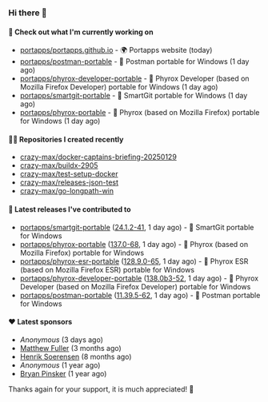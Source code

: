 ### Hi there 👋

#### 👷 Check out what I'm currently working on

- [portapps/portapps.github.io](https://github.com/portapps/portapps.github.io) - 🌍 Portapps website (today)
- [portapps/postman-portable](https://github.com/portapps/postman-portable) - 🚀 Postman portable for Windows (1 day ago)
- [portapps/phyrox-developer-portable](https://github.com/portapps/phyrox-developer-portable) - 🚀 Phyrox Developer (based on Mozilla Firefox Developer) portable for Windows (1 day ago)
- [portapps/smartgit-portable](https://github.com/portapps/smartgit-portable) - 🚀 SmartGit portable for Windows  (1 day ago)
- [portapps/phyrox-portable](https://github.com/portapps/phyrox-portable) - 🚀 Phyrox (based on Mozilla Firefox) portable for Windows (1 day ago)

#### 👨‍💻 Repositories I created recently

- [crazy-max/docker-captains-briefing-20250129](https://github.com/crazy-max/docker-captains-briefing-20250129)
- [crazy-max/buildx-2905](https://github.com/crazy-max/buildx-2905)
- [crazy-max/test-setup-docker](https://github.com/crazy-max/test-setup-docker)
- [crazy-max/releases-json-test](https://github.com/crazy-max/releases-json-test)
- [crazy-max/go-longpath-win](https://github.com/crazy-max/go-longpath-win)

#### 🚀 Latest releases I've contributed to

- [portapps/smartgit-portable](https://github.com/portapps/smartgit-portable) ([24.1.2-41](https://github.com/portapps/smartgit-portable/releases/tag/24.1.2-41), 1 day ago) - 🚀 SmartGit portable for Windows 
- [portapps/phyrox-portable](https://github.com/portapps/phyrox-portable) ([137.0-68](https://github.com/portapps/phyrox-portable/releases/tag/137.0-68), 1 day ago) - 🚀 Phyrox (based on Mozilla Firefox) portable for Windows
- [portapps/phyrox-esr-portable](https://github.com/portapps/phyrox-esr-portable) ([128.9.0-65](https://github.com/portapps/phyrox-esr-portable/releases/tag/128.9.0-65), 1 day ago) - 🚀 Phyrox ESR (based on Mozilla Firefox ESR) portable for Windows
- [portapps/phyrox-developer-portable](https://github.com/portapps/phyrox-developer-portable) ([138.0b3-52](https://github.com/portapps/phyrox-developer-portable/releases/tag/138.0b3-52), 1 day ago) - 🚀 Phyrox Developer (based on Mozilla Firefox Developer) portable for Windows
- [portapps/postman-portable](https://github.com/portapps/postman-portable) ([11.39.5-62](https://github.com/portapps/postman-portable/releases/tag/11.39.5-62), 1 day ago) - 🚀 Postman portable for Windows

#### ❤️ Latest sponsors
- _Anonymous_ (3 days ago)
- [Matthew Fuller](https://github.com/mathematics333) (3 months ago)
- [Henrik Soerensen](https://github.com/hsoerensen) (8 months ago)
- _Anonymous_ (1 year ago)
- [Bryan Pinsker](https://github.com/BryanPinsker) (1 year ago)

Thanks again for your support, it is much appreciated! 🙏

